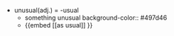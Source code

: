 - unusual(adj.) = -usual
	- something unusual
	  background-color:: #497d46
	- {{embed [[as usual]] }}